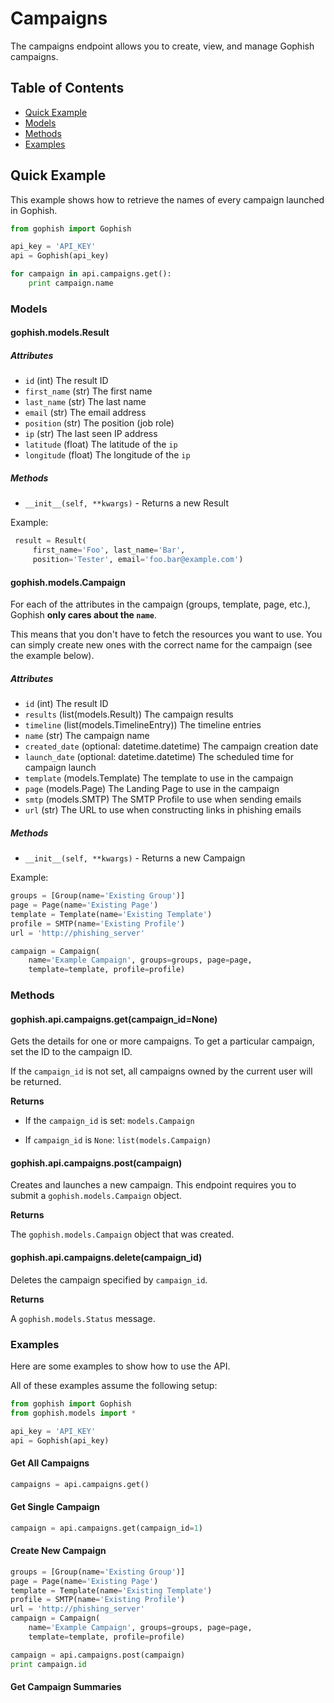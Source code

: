 # Campaigns

The campaigns endpoint allows you to create, view, and manage Gophish campaigns.

## Table of Contents

* [Quick Example](#quick-example)
* [Models](#models)
* [Methods](#methods)
* [Examples](#examples)

## Quick Example

This example shows how to retrieve the names of every campaign launched in Gophish.

``` python
from gophish import Gophish

api_key = 'API_KEY'
api = Gophish(api_key)

for campaign in api.campaigns.get():
    print campaign.name
```

### Models

#### gophish.models.Result

##### Attributes

 * `id` (int) The result ID
 * `first_name` (str) The first name
 * `last_name` (str) The last name
 * `email` (str) The email address
 * `position` (str) The position (job role)
 * `ip` (str) The last seen IP address
 * `latitude` (float) The latitude of the `ip`
 * `longitude` (float) The longitude of the `ip`
 
##### Methods

 * `__init__(self, **kwargs)` - Returns a new Result
 
 Example:
 
``` python
 result = Result(
     first_name='Foo', last_name='Bar',
     position='Tester', email='foo.bar@example.com')
```
 
#### gophish.models.Campaign

For each of the attributes in the campaign (groups, template, page, etc.), Gophish **only cares about the `name`**.

This means that you don't have to fetch the resources you want to use. You can simply create new ones with the correct name for the campaign (see the example below).

##### Attributes

 * `id` (int) The result ID
 * `results` (list(models.Result)) The campaign results
 * `timeline` (list(models.TimelineEntry)) The timeline entries
 * `name` (str) The campaign name
 * `created_date` (optional: datetime.datetime) The campaign creation date
 * `launch_date` (optional: datetime.datetime) The scheduled time for campaign launch
 * `template` (models.Template) The template to use in the campaign
 * `page` (models.Page) The Landing Page to use in the campaign
 * `smtp` (models.SMTP) The SMTP Profile to use when sending emails
 * `url` (str) The URL to use when constructing links in phishing emails
 
##### Methods

 * `__init__(self, **kwargs)` - Returns a new Campaign
 
 Example:
 
``` python
groups = [Group(name='Existing Group')]
page = Page(name='Existing Page')
template = Template(name='Existing Template')
profile = SMTP(name='Existing Profile')
url = 'http://phishing_server'

campaign = Campaign(
    name='Example Campaign', groups=groups, page=page,
    template=template, profile=profile)
```

### Methods

#### gophish.api.campaigns.get(campaign_id=None)

Gets the details for one or more campaigns. To get a particular campaign, set the ID to the campaign ID.

If the `campaign_id` is not set, all campaigns owned by the current user will be returned.

**Returns**

* If the `campaign_id` is set: `models.Campaign`

* If `campaign_id` is `None`: `list(models.Campaign)`

#### gophish.api.campaigns.post(campaign)

Creates and launches a new campaign. This endpoint requires you to submit a `gophish.models.Campaign` object.

**Returns**

The `gophish.models.Campaign` object that was created.

#### gophish.api.campaigns.delete(campaign_id)

Deletes the campaign specified by `campaign_id`.

**Returns**

A `gophish.models.Status` message.

### Examples

Here are some examples to show how to use the API.

All of these examples assume the following setup:

``` python
from gophish import Gophish
from gophish.models import *

api_key = 'API_KEY'
api = Gophish(api_key)
```

#### Get All Campaigns

``` python
campaigns = api.campaigns.get()
```

#### Get Single Campaign

``` python
campaign = api.campaigns.get(campaign_id=1)
```

#### Create New Campaign

``` python
groups = [Group(name='Existing Group')]
page = Page(name='Existing Page')
template = Template(name='Existing Template')
profile = SMTP(name='Existing Profile')
url = 'http://phishing_server'
campaign = Campaign(
    name='Example Campaign', groups=groups, page=page,
    template=template, profile=profile)

campaign = api.campaigns.post(campaign)
print campaign.id
```

#### Get Campaign Summaries